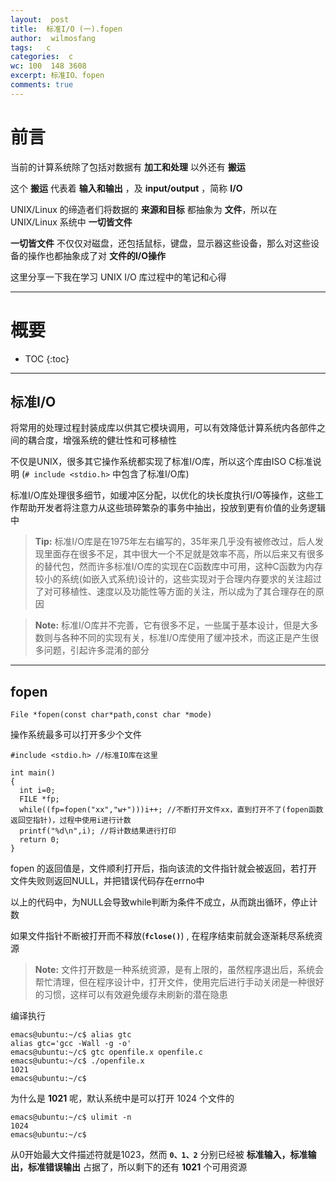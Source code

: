 ```yaml
---
layout:  post
title:  标准I/O (一).fopen
author:  wilmosfang
tags:   c 
categories:  c
wc: 100  148 3608 
excerpt: 标准IO、fopen  
comments: true
---
```



# 前言

当前的计算系统除了包括对数据有 **加工和处理** 以外还有 **搬运**

这个 **搬运** 代表着 **输入和输出** ，及 **input/output** ，简称 **I/O**

UNIX/Linux 的缔造者们将数据的 **来源和目标** 都抽象为 **文件**，所以在 UNIX/Linux 系统中 **一切皆文件**

**一切皆文件** 不仅仅对磁盘，还包括鼠标，键盘，显示器这些设备，那么对这些设备的操作也都抽象成了对 **文件的I/O操作**

这里分享一下我在学习 UNIX I/O 库过程中的笔记和心得

---

# 概要

* TOC
{:toc}

---

## 标准I/O

将常用的处理过程封装成库以供其它模块调用，可以有效降低计算系统内各部件之间的耦合度，增强系统的健壮性和可移植性

不仅是UNIX，很多其它操作系统都实现了标准I/O库，所以这个库由ISO C标准说明 (`# include <stdio.h>` 中包含了标准I/O库)

标准I/O库处理很多细节，如缓冲区分配，以优化的块长度执行I/O等操作，这些工作帮助开发者将注意力从这些琐碎繁杂的事务中抽出，投放到更有价值的业务逻辑中

> **Tip:** 标准I/O库是在1975年左右编写的，35年来几乎没有被修改过，后人发现里面存在很多不足，其中很大一个不足就是效率不高，所以后来又有很多的替代包，然而许多标准I/O库的实现在C函数库中可用，这种C函数为内存较小的系统(如嵌入式系统)设计的，这些实现对于合理内存要求的关注超过了对可移植性、速度以及功能性等方面的关注，所以成为了其合理存在的原因


> **Note:**  标准I/O库并不完善，它有很多不足，一些属于基本设计，但是大多数则与各种不同的实现有关，标准I/O库使用了缓冲技术，而这正是产生很多问题，引起许多混淆的部分


---

## fopen


`File *fopen(const char*path,const char *mode)`


操作系统最多可以打开多少个文件

~~~
#include <stdio.h> //标准IO库在这里

int main()
{
  int i=0;
  FILE *fp; 
  while((fp=fopen("xx","w+")))i++; //不断打开文件xx，直到打开不了(fopen函数返回空指针)，过程中使用i进行计数
  printf("%d\n",i); //将计数结果进行打印
  return 0;
}
~~~

fopen 的返回值是，文件顺利打开后，指向该流的文件指针就会被返回，若打开文件失败则返回NULL，并把错误代码存在errno中

以上的代码中，为NULL会导致while判断为条件不成立，从而跳出循环，停止计数

如果文件指针不断被打开而不释放(**`fclose()`**)  , 在程序结束前就会逐渐耗尽系统资源

> **Note:** 文件打开数是一种系统资源，是有上限的，虽然程序退出后，系统会帮忙清理，但在程序设计中，打开文件，使用完后进行手动关闭是一种很好的习惯，这样可以有效避免缓存未刷新的潜在隐患


编译执行

~~~
emacs@ubuntu:~/c$ alias gtc
alias gtc='gcc -Wall -g -o'
emacs@ubuntu:~/c$ gtc openfile.x openfile.c
emacs@ubuntu:~/c$ ./openfile.x 
1021
emacs@ubuntu:~/c$ 
~~~

为什么是 **1021** 呢，默认系统中是可以打开 1024 个文件的

~~~
emacs@ubuntu:~/c$ ulimit -n
1024
emacs@ubuntu:~/c$ 
~~~

从0开始最大文件描述符就是1023，然而 **`0、1、2`** 分别已经被 **标准输入，标准输出，标准错误输出** 占据了，所以剩下的还有 **1021** 个可用资源

